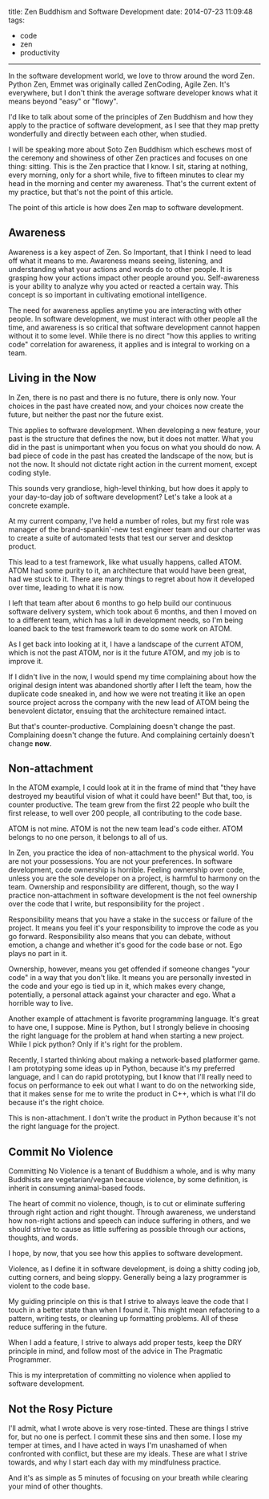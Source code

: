 title: Zen Buddhism and Software Development
date: 2014-07-23 11:09:48
tags:
  - code
  - zen
  - productivity
---

In the software development world, we love to throw around the word Zen.  Python Zen, Emmet was originally called ZenCoding, Agile Zen.  It's everywhere, but I don't think the average software developer knows what it means beyond "easy" or "flowy".

I'd like to talk about some of the principles of Zen Buddhism and how they apply to the practice of software development, as I see that they map pretty wonderfully and directly between each other, when studied.

I will be speaking more about Soto Zen Buddhism which eschews most of the ceremony and showiness of other Zen practices and focuses on one thing: sitting.  This is the Zen practice that I know.  I sit, staring at nothing, every morning, only for a short while, five to fifteen minutes to clear my head in the morning and center my awareness.  That's the current extent of my practice, but that's not the point of this article.

The point of this article is how does Zen map to software development.

## Awareness

Awareness is a key aspect of Zen.  So Important, that I think I need to lead off what it means to me.  Awareness means seeing, listening, and understanding what your actions and words do to other people.  It is grasping how your actions impact other people around you.  Self-awareness is your ability to analyze why you acted or reacted a certain way.  This concept is so important in cultivating emotional intelligence.

The need for awareness applies anytime you are interacting with other people.  In software development, we must interact with other people all the time, and awareness is so critical that software development cannot happen without it to some level.  While there is no direct "how this applies to writing code" correlation for awareness, it applies and is integral to working on a team.

## Living in the Now

In Zen, there is no past and there is no future, there is only now.  Your choices in the past have created now, and your choices now create the future, but neither the past nor the future exist.

This applies to software development.  When developing a new feature, your past is the structure that defines the now, but it does not matter.  What you did in the past is unimportant when you focus on what you should do now.  A bad piece of code in the past has created the landscape of the now, but is not the now.  It should not dictate right action in the current moment, except coding style.

This sounds very grandiose, high-level thinking, but how does it apply to your day-to-day job of software development?  Let's take a look at a concrete example.

At my current company, I've held a number of roles, but my first role was manager of the brand-spankin'-new test engineer team and our charter was to create a suite of automated tests that test our server and desktop product.

This lead to a test framework, like what usually happens, called ATOM.  ATOM had some purity to it, an architecture that would have been great, had we stuck to it.  There are many things to regret about how it developed over time, leading to what it is now.

I left that team after about 6 months to go help build our continuous software delivery system, which took about 6 months, and then I moved on to a different team, which has a lull in development needs, so I'm being loaned back to the test framework team to do some work on ATOM.

As I get back into looking at it, I have a landscape of the current ATOM, which is not the past ATOM, nor is it the future ATOM, and my job is to improve it.

If I didn't live in the now, I would spend my time complaining about how the original design intent was abandoned shortly after I left the team, how the duplicate code sneaked in, and how we were not treating it like an open source project across the company with the new lead of ATOM being the benevolent dictator, ensuing that the architecture remained intact.

But that's counter-productive.  Complaining doesn't change the past.  Complaining doesn't change the future.  And complaining certainly doesn't change **now**.

## Non-attachment

In the ATOM example, I could look at it in the frame of mind that "they have destroyed my beautiful vision of what it could have been!"  But that, too, is counter productive.  The team grew from the first 22 people who built the first release, to well over 200 people, all contributing to the code base.

ATOM is not mine.  ATOM is not the new team lead's code either.  ATOM belongs to no one person, it belongs to all of us.

In Zen, you practice the idea of non-attachment to the physical world.  You are not your possessions.  You are not your preferences.  In software development, code ownership is horrible.  Feeling ownership over code, unless you are the sole developer on a project, is harmful to harmony on the team.  Ownership and responsibility are different, though, so the way I practice non-attachment in software development is the not feel ownership over the code that I write, but responsibility for the project .

Responsibility means that you have a stake in the success or failure of the project.  It means you feel it's your responsibility to improve the code as you go forward.  Responsibility also means that you can debate, without emotion, a change and whether it's good for the code base or not.  Ego plays no part in it.

Ownership, however, means you get offended if someone changes "your code" in a way that you don't like.  It means you are personally invested in the code and your ego is tied up in it, which makes every change, potentially, a personal attack against your character and ego.  What a horrible way to live.

Another example of attachment is favorite programming language.  It's great to have one, I suppose.  Mine is Python, but I strongly believe in choosing the right language for the problem at hand when starting a new project.  While I pick python?  Only if it's right for the problem.

Recently, I started thinking about making a network-based platformer game.  I am prototyping some ideas up in Python, because it's my preferred language, and I can do rapid prototyping, but I know that I'll really need to focus on performance to eek out what I want to do on the networking side, that it makes sense for me to write the product in C++, which is what I'll do because it's the right choice.

This is non-attachment.  I don't write the product in Python because it's not the right language for the project.

## Commit No Violence

Committing No Violence is a tenant of Buddhism a whole, and is why many Buddhists are vegetarian/vegan because violence, by some definition, is inherit in consuming animal-based foods.

The heart of commit no violence, though, is to cut or eliminate suffering through right action and right thought.  Through awareness, we understand how non-right actions and speech can induce suffering in others, and we should strive to cause as little suffering as possible through our actions, thoughts, and words.

I hope, by now, that you see how this applies to software development.

Violence, as I define it in software development, is doing a shitty coding job, cutting corners, and being sloppy.  Generally being a lazy programmer is violent to the code base.

My guiding principle on this is that I strive to always leave the code that I touch in a better state than when I found it.  This might mean refactoring to a pattern, writing tests, or cleaning up formatting problems.  All of these reduce suffering in the future.

When I add a feature, I strive to always add proper tests, keep the DRY principle in mind, and follow most of the advice in The Pragmatic Programmer.

This is my interpretation of committing no violence when applied to software development.

## Not the Rosy Picture

I'll admit, what I wrote above is very rose-tinted.  These are things I strive for, but no one is perfect.  I commit these sins and then some.  I lose my temper at times, and I have acted in ways I'm unashamed of when confronted with conflict, but these are my ideals.  These are what I strive towards, and why I start each day with my mindfulness practice.

And it's as simple as 5 minutes of focusing on your breath while clearing your mind of other thoughts.
